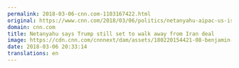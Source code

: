 ```yaml
---
permalink: 2018-03-06-cnn.com-1103167422.html
original: https://www.cnn.com/2018/03/06/politics/netanyahu-aipac-us-israel/index.html
domain: cnn.com
title: Netanyahu says Trump still set to walk away from Iran deal
image: https://cdn.cnn.com/cnnnext/dam/assets/180220154421-08-benjamin-netanyahu-file-2017-super-tease.jpg
date: 2018-03-06 20:33:14
translations: en
---
```


